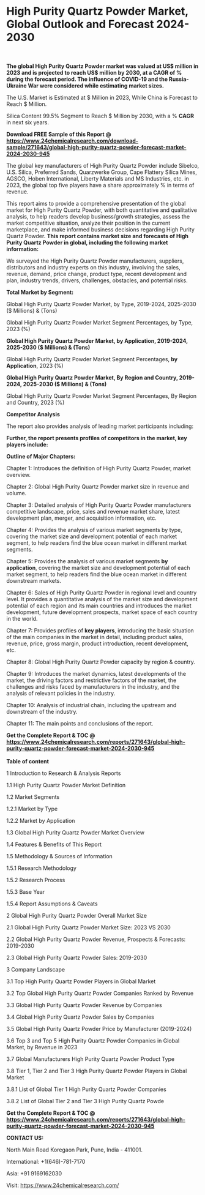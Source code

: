 <h1>High Purity Quartz Powder Market, Global Outlook and Forecast 2024-2030</h1><br/><p><strong>The global High Purity Quartz Powder market was valued at US$ million in 2023 and is projected to reach US$ million by 2030, at a <strong>CAGR</strong> of % during the forecast period. The influence of COVID-19 and the Russia-Ukraine War were considered while estimating market sizes.</strong></p><p>The U.S. Market is Estimated at $ Million in 2023, While China is Forecast to Reach $ Million.</p><p>Silica Content 99.5% Segment to Reach $ Million by 2030, with a % <strong>CAGR</strong> in next six years.</p><div><b>Download FREE Sample of this Report @ <a href="https://www.24chemicalresearch.com/download-sample/271643/global-high-purity-quartz-powder-forecast-market-2024-2030-945">https://www.24chemicalresearch.com/download-sample/271643/global-high-purity-quartz-powder-forecast-market-2024-2030-945</a></b></div><p>The global key manufacturers of High Purity Quartz Powder include Sibelco, U.S. Silica, Preferred Sands, Quarzwerke Group, Cape Flattery Silica Mines, AGSCO, Hoben International, Liberty Materials and MS Industries, etc. in 2023, the global top five players have a share approximately % in terms of revenue.</p><p>This report aims to provide a comprehensive presentation of the global market for High Purity Quartz Powder, with both quantitative and qualitative analysis, to help readers develop business/growth strategies, assess the market competitive situation, analyze their position in the current marketplace, and make informed business decisions regarding High Purity Quartz Powder. <strong>This report contains market size and forecasts of High Purity Quartz Powder in global, including the following market information:</strong></p><p>We surveyed the High Purity Quartz Powder manufacturers, suppliers, distributors and industry experts on this industry, involving the sales, revenue, demand, price change, product type, recent development and plan, industry trends, drivers, challenges, obstacles, and potential risks.</p><p><strong>Total Market by Segment:</strong></p><p>Global High Purity Quartz Powder Market, by Type, 2019-2024, 2025-2030 ($ Millions) & (Tons)</p><p>Global High Purity Quartz Powder Market Segment Percentages, by Type, 2023 (%)</p><p><strong>Global High Purity Quartz Powder Market, <strong>by Application</strong>, 2019-2024, 2025-2030 ($ Millions) & (Tons)</strong></p><p>Global High Purity Quartz Powder Market Segment Percentages, <strong>by Application</strong>, 2023 (%)</p><p><strong>Global High Purity Quartz Powder Market, By Region and Country, 2019-2024, 2025-2030 ($ Millions) & (Tons)</strong></p><p>Global High Purity Quartz Powder Market Segment Percentages, By Region and Country, 2023 (%)</p><p><strong>Competitor Analysis</strong></p><p>The report also provides analysis of leading market participants including:</p><p><strong>Further, the report presents profiles of competitors in the market, <strong>key players</strong> include:</strong></p><p><strong>Outline of Major Chapters:</strong></p><p>Chapter 1: Introduces the definition of High Purity Quartz Powder, market overview.</p><p>Chapter 2: Global High Purity Quartz Powder market size in revenue and volume.</p><p>Chapter 3: Detailed analysis of High Purity Quartz Powder manufacturers competitive landscape, price, sales and revenue market share, latest development plan, merger, and acquisition information, etc.</p><p>Chapter 4: Provides the analysis of various market segments by type, covering the market size and development potential of each market segment, to help readers find the blue ocean market in different market segments.</p><p>Chapter 5: Provides the analysis of various market segments <strong>by application</strong>, covering the market size and development potential of each market segment, to help readers find the blue ocean market in different downstream markets.</p><p>Chapter 6: Sales of High Purity Quartz Powder in regional level and country level. It provides a quantitative analysis of the market size and development potential of each region and its main countries and introduces the market development, future development prospects, market space of each country in the world.</p><p>Chapter 7: Provides profiles of <strong>key players</strong>, introducing the basic situation of the main companies in the market in detail, including product sales, revenue, price, gross margin, product introduction, recent development, etc.</p><p>Chapter 8: Global High Purity Quartz Powder capacity by region & country.</p><p>Chapter 9: Introduces the market dynamics, latest developments of the market, the driving factors and restrictive factors of the market, the challenges and risks faced by manufacturers in the industry, and the analysis of relevant policies in the industry.</p><p>Chapter 10: Analysis of industrial chain, including the upstream and downstream of the industry.</p><p>Chapter 11: The main points and conclusions of the report.</p><div><b>Get the Complete Report & TOC @ <a href="https://www.24chemicalresearch.com/reports/271643/global-high-purity-quartz-powder-forecast-market-2024-2030-945">https://www.24chemicalresearch.com/reports/271643/global-high-purity-quartz-powder-forecast-market-2024-2030-945</a></b></div><br><b>Table of content</b><p>1 Introduction to Research & Analysis Reports<br />
 
  1.1 High Purity Quartz Powder Market Definition<br />
 
  1.2 Market Segments<br />
 
  1.2.1 Market by Type<br />
 
  1.2.2 Market by Application<br />
 
  1.3 Global High Purity Quartz Powder Market Overview<br />
 
  1.4 Features & Benefits of This Report<br />
 
  1.5 Methodology & Sources of Information<br />
 
  1.5.1 Research Methodology<br />
 
  1.5.2 Research Process<br />
 
  1.5.3 Base Year<br />
 
  1.5.4 Report Assumptions & Caveats<br />
 
 2 Global High Purity Quartz Powder Overall Market Size<br />
 
  2.1 Global High Purity Quartz Powder Market Size: 2023 VS 2030<br />
 
  2.2 Global High Purity Quartz Powder Revenue, Prospects & Forecasts: 2019-2030<br />
 
  2.3 Global High Purity Quartz Powder Sales: 2019-2030<br />
 
 3 Company Landscape<br />
 
  3.1 Top High Purity Quartz Powder Players in Global Market<br />
 
  3.2 Top Global High Purity Quartz Powder Companies Ranked by Revenue<br />
 
  3.3 Global High Purity Quartz Powder Revenue by Companies<br />
 
  3.4 Global High Purity Quartz Powder Sales by Companies<br />
 
  3.5 Global High Purity Quartz Powder Price by Manufacturer (2019-2024)<br />
 
  3.6 Top 3 and Top 5 High Purity Quartz Powder Companies in Global Market, by Revenue in 2023<br />
 
  3.7 Global Manufacturers High Purity Quartz Powder Product Type<br />
 
  3.8 Tier 1, Tier 2 and Tier 3 High Purity Quartz Powder Players in Global Market<br />
 
  3.8.1 List of Global Tier 1 High Purity Quartz Powder Companies<br />
 
  3.8.2 List of Global Tier 2 and Tier 3 High Purity Quartz Powde<br><div><b>Get the Complete Report & TOC @ <a href="https://www.24chemicalresearch.com/reports/271643/global-high-purity-quartz-powder-forecast-market-2024-2030-945">https://www.24chemicalresearch.com/reports/271643/global-high-purity-quartz-powder-forecast-market-2024-2030-945</a></b></div></p>
 
 <b>CONTACT US:</b><br>
 
 North Main Road Koregaon Park, Pune, India - 411001.<br/>
 
 International: +1(646)-781-7170<br/>
 
 Asia: +91 9169162030<br/>
 
 Visit: <a href="https://www.24chemicalresearch.com/">https://www.24chemicalresearch.com/</a>
 
 <br>